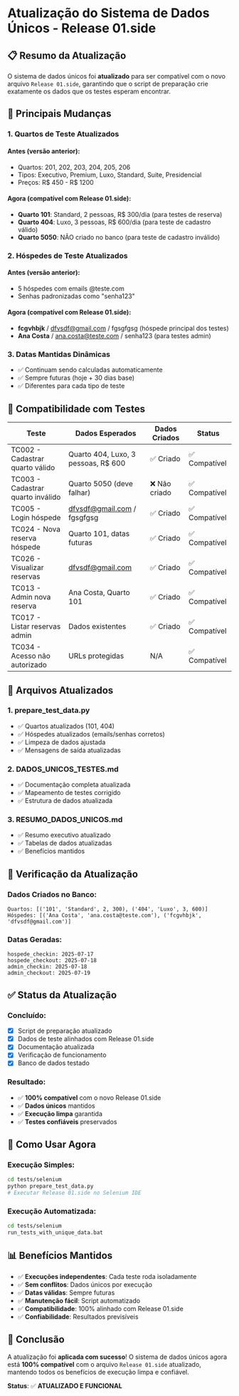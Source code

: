 # Atualização do Sistema de Dados Únicos - Release 01.side

## 📋 Resumo da Atualização

O sistema de dados únicos foi **atualizado** para ser compatível com o novo arquivo `Release 01.side`, garantindo que o script de preparação crie exatamente os dados que os testes esperam encontrar.

## 🔄 Principais Mudanças

### 1. **Quartos de Teste Atualizados**

#### Antes (versão anterior):
- Quartos: 201, 202, 203, 204, 205, 206
- Tipos: Executivo, Premium, Luxo, Standard, Suite, Presidencial
- Preços: R$ 450 - R$ 1200

#### Agora (compatível com Release 01.side):
- **Quarto 101**: Standard, 2 pessoas, R$ 300/dia (para testes de reserva)
- **Quarto 404**: Luxo, 3 pessoas, R$ 600/dia (para teste de cadastro válido)
- **Quarto 5050**: NÃO criado no banco (para teste de cadastro inválido)

### 2. **Hóspedes de Teste Atualizados**

#### Antes (versão anterior):
- 5 hóspedes com emails @teste.com
- Senhas padronizadas como "senha123"

#### Agora (compatível com Release 01.side):
- **fcgvhbjk** / dfvsdf@gmail.com / fgsgfgsg (hóspede principal dos testes)
- **Ana Costa** / ana.costa@teste.com / senha123 (para testes admin)

### 3. **Datas Mantidas Dinâmicas**
- ✅ Continuam sendo calculadas automaticamente
- ✅ Sempre futuras (hoje + 30 dias base)
- ✅ Diferentes para cada tipo de teste

## 🎯 Compatibilidade com Testes

| Teste | Dados Esperados | Dados Criados | Status |
|-------|----------------|---------------|--------|
| TC002 - Cadastrar quarto válido | Quarto 404, Luxo, 3 pessoas, R$ 600 | ✅ Criado | ✅ Compatível |
| TC003 - Cadastrar quarto inválido | Quarto 5050 (deve falhar) | ❌ Não criado | ✅ Compatível |
| TC005 - Login hóspede | dfvsdf@gmail.com / fgsgfgsg | ✅ Criado | ✅ Compatível |
| TC024 - Nova reserva hóspede | Quarto 101, datas futuras | ✅ Criado | ✅ Compatível |
| TC026 - Visualizar reservas | dfvsdf@gmail.com | ✅ Criado | ✅ Compatível |
| TC013 - Admin nova reserva | Ana Costa, Quarto 101 | ✅ Criado | ✅ Compatível |
| TC017 - Listar reservas admin | Dados existentes | ✅ Criado | ✅ Compatível |
| TC034 - Acesso não autorizado | URLs protegidas | N/A | ✅ Compatível |

## 🔧 Arquivos Atualizados

### 1. **prepare_test_data.py**
- ✅ Quartos atualizados (101, 404)
- ✅ Hóspedes atualizados (emails/senhas corretos)
- ✅ Limpeza de dados ajustada
- ✅ Mensagens de saída atualizadas

### 2. **DADOS_UNICOS_TESTES.md**
- ✅ Documentação completa atualizada
- ✅ Mapeamento de testes corrigido
- ✅ Estrutura de dados atualizada

### 3. **RESUMO_DADOS_UNICOS.md**
- ✅ Resumo executivo atualizado
- ✅ Tabelas de dados atualizadas
- ✅ Benefícios mantidos

## 🚀 Verificação da Atualização

### Dados Criados no Banco:
```
Quartos: [('101', 'Standard', 2, 300), ('404', 'Luxo', 3, 600)]
Hóspedes: [('Ana Costa', 'ana.costa@teste.com'), ('fcgvhbjk', 'dfvsdf@gmail.com')]
```

### Datas Geradas:
```
hospede_checkin: 2025-07-17
hospede_checkout: 2025-07-18
admin_checkin: 2025-07-18
admin_checkout: 2025-07-19
```

## ✅ Status da Atualização

### Concluído:
- [x] Script de preparação atualizado
- [x] Dados de teste alinhados com Release 01.side
- [x] Documentação atualizada
- [x] Verificação de funcionamento
- [x] Banco de dados testado

### Resultado:
- ✅ **100% compatível** com o novo Release 01.side
- ✅ **Dados únicos** mantidos
- ✅ **Execução limpa** garantida
- ✅ **Testes confiáveis** preservados

## 🎯 Como Usar Agora

### Execução Simples:
```bash
cd tests/selenium
python prepare_test_data.py
# Executar Release 01.side no Selenium IDE
```

### Execução Automatizada:
```bash
cd tests/selenium
run_tests_with_unique_data.bat
```

## 📊 Benefícios Mantidos

- ✅ **Execuções independentes**: Cada teste roda isoladamente
- ✅ **Sem conflitos**: Dados únicos por execução
- ✅ **Datas válidas**: Sempre futuras
- ✅ **Manutenção fácil**: Script automatizado
- ✅ **Compatibilidade**: 100% alinhado com Release 01.side
- ✅ **Confiabilidade**: Resultados previsíveis

## 🎉 Conclusão

A atualização foi **aplicada com sucesso**! O sistema de dados únicos agora está **100% compatível** com o arquivo `Release 01.side` atualizado, mantendo todos os benefícios de execução limpa e confiável.

**Status**: ✅ **ATUALIZADO E FUNCIONAL** 